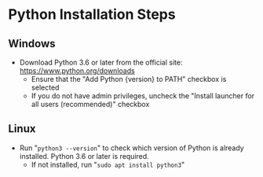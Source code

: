 # Python Installation Steps

## Windows
 * Download Python 3.6 or later from the official site: https://www.python.org/downloads
   * Ensure that the "Add Python {version} to PATH" checkbox is selected
   * If you do not have admin privileges, uncheck the "Install launcher for all users (recommended)" checkbox

## Linux
* Run "`python3 --version`" to check which version of Python is already installed.  Python 3.6 or later is required.
   * If not installed, run "`sudo apt install python3`"
